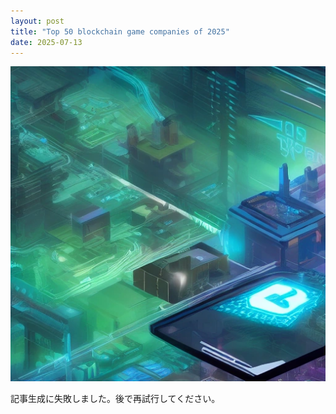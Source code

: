 ```yaml
---
layout: post
title: "Top 50 blockchain game companies of 2025"
date: 2025-07-13
---
```


![記事画像](assets/images/20250713_web3.png)

記事生成に失敗しました。後で再試行してください。
